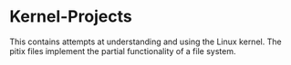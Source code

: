 # Kernel-Projects
This contains attempts at understanding and using the Linux kernel.
The pitix files implement the partial functionality of a file system.
